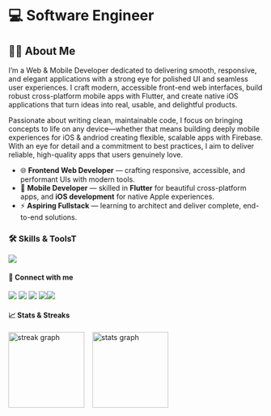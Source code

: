 # 💻 Software Engineer

<!-- Introduction & About-->
## 👨‍💻 About Me

  I’m a Web & Mobile Developer dedicated to delivering smooth, responsive, and elegant applications with a strong eye for polished UI and seamless user experiences. I craft modern, accessible front-end web interfaces, build robust cross-platform mobile apps with Flutter, and create native iOS applications that turn ideas into real, usable, and delightful products.

Passionate about writing clean, maintainable code, I focus on bringing concepts to life on any device—whether that means building deeply mobile  experiences for iOS & andriod creating flexible, scalable apps with Firebase. With an eye for detail and a commitment to best practices, I aim to deliver reliable, high-quality apps that users genuinely love.

- 🌐 **Frontend Web Developer** — crafting responsive, accessible, and performant UIs with modern tools.  
- 📱 **Mobile Developer** — skilled in **Flutter** for beautiful cross-platform apps, and **iOS development** for native Apple experiences.  
- ⚡ **Aspiring Fullstack** — learning to architect and deliver complete, end-to-end solutions.


### 🛠️ Skills & ToolsT
<img src="https://skillicons.dev/icons?i=figma,sass,javascript,flutter,dart,firebase,supabase,git,notion" />

<!-- Social Links-->
<h4>🔗 Connect with me </h4>

[<img src="https://img.shields.io/badge/X-000000?style=for-the-badge&logo=x&logoColor=white" />](https://x.com/techiedan_) [<img src="https://img.shields.io/badge/Instagram-E4405F?style=for-the-badge&logo=instagram&logoColor=white" />](https://instagram.com/techiedan_/) [<img src="https://img.shields.io/badge/LinkedIn-0077B5?style=for-the-badge&logo=linkedin&logoColor=white" />](https://linkedin.com/in/daniel-olaleye-16ab7b369/) [<img src="https://img.shields.io/badge/Gmail-D14836?style=for-the-badge&logo=gmail&logoColor=white" />](mailto:danielolaleye064@gmail.com)[<img src="https://img.shields.io/badge/Behance-1769FF?style=for-the-badge&logo=behance&logoColor=white" />](https://www.behance.net/techiedan_)


<!--My Streak Stats-->
<h4>📈 Stats & Streaks</h4>
<div align="left">
  <img src="https://streak-stats.demolab.com?user=techie-dan&locale=en&mode=daily&theme=dracula&hide_border=false&border_radius=5&order=3" height="150" alt="streak graph" />
  &nbsp;&nbsp;
  <img src="https://github-readme-stats.vercel.app/api?username=techie-dan&hide_title=false&hide_rank=false&show_icons=true&include_all_commits=true&count_private=true&disable_animations=false&theme=dracula&locale=en&hide_border=false" height="150" alt="stats graph" />
</div>



















